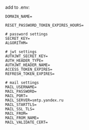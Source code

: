 add to .env:

    DOMAIN_NAME=

    RESET_PASSWORD_TOKEN_EXPIRES_HOURS=

    # password settings
    SECRET_KEY=
    ALGORITHM=

    # jwt settings
    AUTHJWT_SECRET_KEY=
    AUTH_HEADER_TYPE=
    AUTHJWT_HEADER_NAME=
    ACCESS_TOKEN_EXPIRES=
    REFRESH_TOKEN_EXPIRES=

    # mail settings
    MAIL_USERNAME=
    MAIL_PASSWORD=
    MAIL_PORT=
    MAIL_SERVER=smtp.yandex.ru
    MAIL_STARTTLS=
    MAIL_SSL_TLS=
    MAIL_FROM=
    MAIL_FROM_NAME=
    MAIL_VALIDATE_CERT=